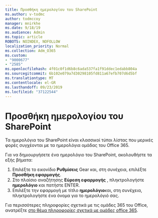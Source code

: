 ```yaml
---
title: Προσθήκη ημερολογίου του SharePoint
ms.author: v-todmc
author: todmccoy
manager: mnirkhe
ms.date: 9/18/19
ms.audience: Admin
ms.topic: article
ROBOTS: NOINDEX, NOFOLLOW
localization_priority: Normal
ms.collection: Adm_O365
ms.custom:
- "9000677"
- "2585"
ms.openlocfilehash: 4f01c0f1d6b8c6ada537fa1f91ddec1edabb804a
ms.sourcegitcommit: 6b102e079a7d30298105fd811a67efb707d6d5bf
ms.translationtype: MT
ms.contentlocale: el-GR
ms.lasthandoff: 09/23/2019
ms.locfileid: "37122544"
---
```

# <a name="add-a-sharepoint-calendar"></a>Προσθήκη ημερολογίου του SharePoint

Τα ημερολόγια του SharePoint είναι κλασσικοί τύποι λίστας που μερικές φορές συγχέονται με τα ημερολόγια ομάδας του Office 365.
 
Για να δημιουργήσετε ένα ημερολόγιο του SharePoint, ακολουθήστε τα εξής βήματα:
 
1.  Επιλέξτε το εικονίδιο **Ρυθμίσεις** Gear και, στη συνέχεια, επιλέξτε **Προσθήκη εφαρμογής**.
2.  Στο πλαίσιο αναζήτησης **Εύρεση εφαρμογής** , πληκτρολογήστε **ημερολόγιο** και πατήστε ENTER.
3.  Επιλέξτε την εφαρμογή με τίτλο **ημερολόγιο**και, στη συνέχεια, πληκτρολογήστε ένα όνομα για το ημερολόγιό σας.

Για περισσότερες πληροφορίες σχετικά με τις ομάδες 365 του Office, ανατρέξτε [στο θέμα πληροφορίες σχετικά με ομάδες office 365](https://support.office.com/article/Learn-about-Office-365-groups-b565caa1-5c40-40ef-9915-60fdb2d97fa2).


